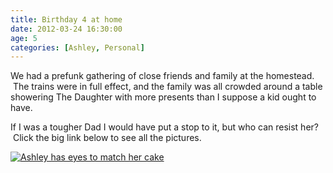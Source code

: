 ```yaml
---
title: Birthday 4 at home
date: 2012-03-24 16:30:00
age: 5
categories: [Ashley, Personal]
---
```

We had a prefunk gathering of close friends and family at the homestead.  The trains were in full effect, and the family was all crowded around a table showering The Daughter with more presents than I suppose a kid ought to have.

If I was a tougher Dad I would have put a stop to it, but who can resist her?  Click the big link below to see all the pictures.

[<img src="https://lh3.googleusercontent.com/2Eb0Tn6t_aCHNeqUzC2eVgBu7DIBAtiIbiKEOvgAaegRznTDBZ-GhVKbaw3sVB9Rnn178xjv0D-MXgsx4yX_bf8p2sZf_aMz9VokgytUDmZLc7mNNtruXNSyXkHsSQmOG9sR1N72L5wDpkfgLFDOhkPuf_7OcSu86cexJHAfdRPjdqjMOgtndA9046wqwaDRHJMyabsyXsz40rz3bNOUS77DQiw2vM5AWkYABQsBnRNKWGyiGxzPMEYKT1JPk8WrY_sgY6VIqdg_spq6LyzCjWFWy27A5GnYq7zH6CR1bRAvUNxktyhQkA_Yn8l_EkIj_WWKoXHSKvrcjwVvYtsdlo2-By7ybIbLFqC4zsmO17pebL0H048w1QSmuPlWvgezE0nGIRF416XsCJhKuC1dE8pz54Jagad7oc6V7956SYMeA1UddinF2bofo4R7EB8IuHKNpQQI5f2HmAZ4viXm6kw7PQFq9o1_3FXGJg6VxkzgTY6DZQnq19D0gPrLsMCN0G4UlKYmqaBPaorLuDrva5NmZCmoMKYZQ9PEqG5dkx_sMpuHZKrQbxA3BquE25v7-njIG-oZ0o1w3bt0G5LVL47l-LfjGDuX5gvaQC6yWETdcpwtkA0e6asJrAzR9gOMQy7FA9TPu4QVE7rs7tWlQ1zzhw=w1698-h1273-no" alt="Ashley has eyes to match her cake" class="wyseguys-album"/>](https://photos.google.com/album/AF1QipODST0gmKLz1perKqZEn7JUJU24O9M366WwEIk3?key=CPqNpvW0mpqGdA)
